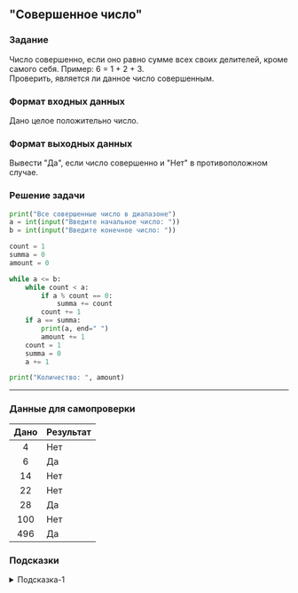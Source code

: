 ## "Совершенное число"

### Задание

Число совершенно, если оно равно сумме всех своих делителей, кроме самого себя. Пример: 6 = 1 + 2 + 3. \
Проверить, является ли данное число совершенным.

### Формат входных данных

Дано целое положительно число.

### Формат выходных данных

Вывести "Да", если число совершенно и "Нет" в противоположном случае.

### Решение задачи

```python
print("Все совершенные число в диапазоне")
a = int(input("Введите начальное число: "))
b = int(input("Введите конечное число: "))

count = 1
summa = 0
amount = 0

while a <= b:
    while count < a:
        if a % count == 0:
            summa += count
        count += 1
    if a == summa:
        print(a, end=" ")
        amount += 1
    count = 1
    summa = 0
    a += 1

print("Количество: ", amount)
```

---

### Данные для самопроверки

| Дано | Результат |
| :---: | --- |
|    4    | Нет |
|    6    | Да  |
|    14    | Нет |
|    22    | Нет |
|    28    | Да  |
|    100    | Нет  |
|    496   | Да  |
### Подсказки

<details>
<summary>Подсказка-1</summary>
Воспользуйтесь решение предыдущей задачи "Делители числа" и найдите их сумму.
</details>
